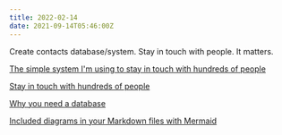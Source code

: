 ```yaml
---
title: 2022-02-14
date: 2021-09-14T05:46:00Z
---
```


Create contacts database/system. Stay in touch with people. It matters. 

[The simple system I'm using to stay in touch with hundreds of people](https://jakobgreenfeld.com/stay-in-touch)

[Stay in touch with hundreds of people](https://sive.rs/hundreds)

[Why you need a database](https://sive.rs/dbt)

[Included diagrams in your Markdown files with Mermaid](https://github.blog/2022-02-14-include-diagrams-markdown-files-mermaid/)


